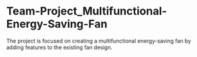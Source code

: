 # Team-Project_Multifunctional-Energy-Saving-Fan
The project is focused on creating a multifunctional energy-saving fan by adding features to the existing fan design.

